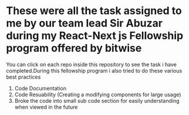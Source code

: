 <h1>These were all the task assigned to me by our team lead <b>Sir Abuzar during my React-Next js Fellowship program offered by bitwise</b></h1>

<p>You can click on each repo inside this repository to see the task i have completed.During this fellowship program i also tried to do these various best practices</p>

1. Code Documentation
2. Code Resuability (Creating a modifying components for large usage)
3. Broke the code into small sub code section for easily understanding when viewed in the future

